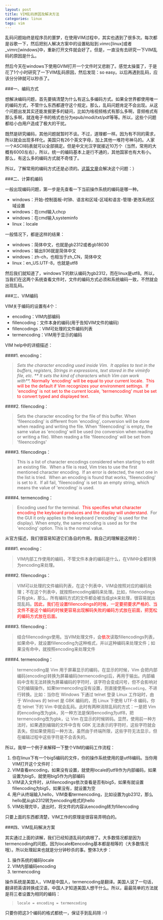```yaml
---
layout: post
title: VIM乱码原因及解决方法
categories: linux
tags: vim
---
```


乱码问题始终是程序员的噩梦，在使用VIM过程中，其实也遇到了很多次。每次都是谷歌一下，然后把别人解决方案中的设置粘贴到.vimrc[linux]或者_vimrc[windows]中，重新打开文件就会好了。但是，一直没有去研究一下VIM乱码的原因是什么。

然后今天在windows下使用GVIM打开一个文件时又悲剧了。感觉太操蛋了，于是花了1个小时研究了一下VIM乱码原因，然后发现：so easy。以后再遇到乱码，应该分分钟就可以秒杀了。

###一、编码方式

想解决编码问题，首先要搞清楚为什么有这么多编码方式。如果全世界都使用唯一的编码方式，不管什么东西都遵守这个规定。那么，乱码问题肯定不会出现。从这个问题出发其实还能发掘更多的疑问，比如为啥视频格式有那么多啊，音频格式有那么多啊，就连电子书的格式也分为epub/modi/txt/pdf等等。所以，这些个问题都给小白用户造成了极大的干扰。

既然是研究编码，其他问题就暂时不谈。不过，道理都一样。因为有不同的需求，所以就会出现多样化。美国只有26个英文字母，加上其他一堆符号神马的。人家一个ASCII码表就可以全部搞定。但是中文光汉字就接近10万个（当然，常用的大概有6000左右），所以，统一的编码基本上是行不通的，其他国家也有大有小。那么，有这么多的编码方式就不奇怪了。

所以，了解常用的编码方式还是必须的。[这篇文章](../encoding-introduction)会解决这个问题：）

###二、计算机编码

一般出现编码问题，第一步是先查看一下当前操作系统的编码是哪一种。

*   windows：开始-控制面板-时钟、语言和区域-区域和语言-管理-更改系统区域设置
*   windows：在cmd输入chcp
*   windows：在cmd输入systeminfo
*   linux：locale

一般情况下，都是这样的结果：

*   windows：简体中文，也就是gb2312或者gb18030
*   windows：输出936就是简体中文
*   windows：zh-ch，也相当于zh_CN，简体中文
*   linux：en_US.UTF-8，也就是utf8

然后我们就知道了，windows下的默认编码为gb2312，而在linux是utf8。所以，当我们在这两个系统查看文件时，文件的编码方式必须和系统编码一致，不然就会出现乱码。

###三、VIM编码

VIM关于编码的设置有4个：

*   encoding：VIM内部编码
*   fillencoding：文件本身的编码(用于告知VIM文件的编码)
*   fillencodings：VIM可处理的文件编码列表
*   termencoding：VIM用于显示的编码

VIM help中的详细描述：

####1. encoding：

> _Sets the character encoding used inside Vim.  It applies to text in the buffers, registers, Strings in expressions, text stored in the viminfo file, etc. ** It sets the kind of characters which Vim can work with**._ <span style="color: #ff0000;">Normally 'encoding' will be equal to your current locale.  This will be the default if Vim recognizes your environment settings.  If 'encoding' is not set to the current locale, 'termencoding' must be set to convert typed and displayed text.

####2. fillencoding：

> Sets the character encoding for the file of this buffer. When 'fileencoding' is different from 'encoding', conversion will be done when reading and writing the file. When 'fileencoding' is empty, the same value as 'encoding' will be used (no conversion when reading or writing a file). When reading a file 'fileencoding' will be set from 'fileencodings'

####3. fillencodings：

> This is a list of character encodings considered when starting to edit an existing file.  When a file is read, Vim tries to use the first mentioned character encoding.  If an error is detected, the next one in the list is tried.  When an encoding is found that works, 'fileencoding' is set to it.  If all fail, 'fileencoding' is set to an empty string, which means the value of 'encoding' is used.

####4. termencoding：

> Encoding used for the terminal.  <span style="color: #ff0000;">This specifies what character encoding the keyboard produces and the display will understand</span>.  For the GUI it only applies to the keyboard ('encoding' is used for the display). When empty, the same encoding is used as for the 'encoding' option. This is the normal value.

从官方描述，我们很容易知道它们各自的作用。我自己的理解是这样的：

####1. encoding：

> VIM内部工作使用的编码，不管文件本身的编码是什么，在VIM中全都转换为encoding来处理。

####2. fillencodings：

> VIM可以处理的文件编码列表，在这个列表中，VIM会按照对应的编码处理；不在这个列表中，就按照encoding编码来处理。比如，fillencodings只有gbk，那么，所有编码方式的文件都会被当成gbk来处理，很容易就出现乱码。<span style="color: #ff0000;">因此，我们在设置fillencodings的时候，一定要把要求严格的、当文件不是这个编码的时候更容易出现解码失败的编码方式放在前面，把宽松的编码方式放在后面。</span>

####3. fillencoding：

> 结合fillencodings使用。当VIM处理文件，会<span style="color: #ff0000;">依次</span>读取fillencodings列表，如果命中，就设置fillencoding为这种格式，并以这种编码来处理文件；如果没有命中，就按照encoding来处理文件

####4. termencoding：

> termencoding是 Vim 用于屏幕显示的编码，在显示的时候，Vim 会把内部编码(encoding)转换为屏幕编码(termencoding)后，再用于输出。内部编码中含有无法转换为屏幕编码的字符时，该字符会变成问号，但不会影响对它的编辑操作。如果termencoding没有设置，则直接使用<span style="font-family: Monaco, Consolas, 'Andale Mono', 'DejaVu Sans Mono', monospace; font-size: small;"><span style="line-height: 19px;">encoding，</span></span>不进行转换。比如：当你在 Windows 下通过 telnet 登录 Linux 工作站时，由于 Windows 的 telnet 是 GBK 编码的，而 Linux 下使用 UTF-8 编码，你在 telnet 下的 Vim 中就会乱码。此时有两种消除乱码的方式：一是把 Vim 的encoding改为gbk，另一种方法是保持encoding为utf8，把termencoding改为gbk，让 Vim 在显示的时候转码。显然，使用前一种方法时，如果遇到编辑的文件中含有 GBK 无法表示的字符时，这些字符就会丢失。但如果使用后一种方法，虽然由于终端所限，这些字符无法显示，但在编辑过程中这些字符是不会丢失的。

所以，我举一个例子来解释一下整个VIM的编码工作流程：

1.  你在linux下有一个big5编码的文件，你的操作系统使用的是utf8编码。当你用VIM打开这个文件时：
2.  VIM查看encoding，如果没有设置，就使用locale的utf8作为内部编码，如果设置为big5，就使用big5作为内部编码
3.  VIM读入文件时，从fillencodings依次查看是否有big5，如果有就设置fillencoding为big5，如果没有，就设置为空
4.  用户从终端输入hello，VIM查看termencoding，比如设置为gb2312，那么hello就从gb2312转为encoding格式的hello
5.  VIM处理完毕，退出时，将文件的内容从encoding转为fillencoding

只要上面的东西都清楚，VIM工作的原理是很容易弄明白的。

###四、VIM乱码解决方案

其实通过上面的讲解，我们已经知道乱码的病根了。大多数情况都是因为termencoding的问题。因为locale和encoding基本都是相等的（大多数情况哦）。所以处理起来也就是分分钟秒杀的事。整体3大步：

1.  操作系统的编码locale
2.  VIM内部编码encoding
3.  termencoding

操作系统是美国人，VIM是中国人，termencoding是翻译。美国人说了一句话，翻译把英语转换成汉语，中国人才知道美国人想干什么。所以，最最简单的方法就是将三者设置为相同的编码：

> `locale = encoding = termencoding`

只要你把这3个编码的格式都统一，保证手到乱码除 :-)
